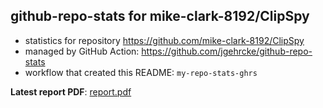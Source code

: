 ## github-repo-stats for mike-clark-8192/ClipSpy

- statistics for repository https://github.com/mike-clark-8192/ClipSpy
- managed by GitHub Action: https://github.com/jgehrcke/github-repo-stats
- workflow that created this README: `my-repo-stats-ghrs`

**Latest report PDF**: [report.pdf](https://github.com/mike-clark-8192/my-repo-stats/raw/main/mike-clark-8192/ClipSpy/latest-report/report.pdf)

